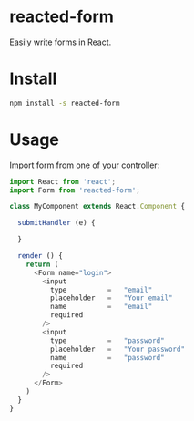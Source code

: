 reacted-form
===

Easily write forms in React.

# Install

```bash
npm install -s reacted-form
```

# Usage

Import form from one of your controller:

```js
import React from 'react';
import Form from 'reacted-form';

class MyComponent extends React.Component {

  submitHandler (e) {

  }

  render () {
    return (
      <Form name="login">
        <input
          type          =   "email"
          placeholder   =   "Your email"
          name          =   "email"
          required
        />
        <input
          type          =   "password"
          placeholder   =   "Your password"
          name          =   "password"
          required
        />
      </Form>
    )
  }
}
```
